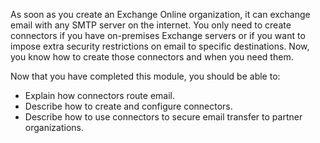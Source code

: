 As soon as you create an Exchange Online organization, it can exchange email with any SMTP server on the internet. You only need to create connectors if you have on-premises Exchange servers or if you want to impose extra security restrictions on email to specific destinations. Now, you know how to create those connectors and when you need them. 

Now that you have completed this module, you should be able to:   

- Explain how connectors route email. 
- Describe how to create and configure connectors. 
- Describe how to use connectors to secure email transfer to partner organizations. 
